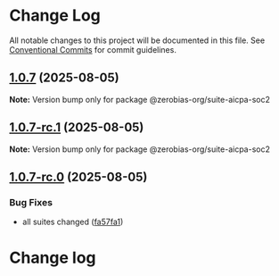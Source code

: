 # Change Log

All notable changes to this project will be documented in this file.
See [Conventional Commits](https://conventionalcommits.org) for commit guidelines.

## [1.0.7](https://github.com/zerobias-org/suite/compare/@zerobias-org/suite-aicpa-soc2@1.0.7-rc.1...@zerobias-org/suite-aicpa-soc2@1.0.7) (2025-08-05)

**Note:** Version bump only for package @zerobias-org/suite-aicpa-soc2





## [1.0.7-rc.1](https://github.com/zerobias-org/suite/compare/@zerobias-org/suite-aicpa-soc2@1.0.7-rc.0...@zerobias-org/suite-aicpa-soc2@1.0.7-rc.1) (2025-08-05)

**Note:** Version bump only for package @zerobias-org/suite-aicpa-soc2





## [1.0.7-rc.0](https://github.com/zerobias-org/suite/compare/@zerobias-org/suite-aicpa-soc2@1.0.6...@zerobias-org/suite-aicpa-soc2@1.0.7-rc.0) (2025-08-05)


### Bug Fixes

* all suites changed ([fa57fa1](https://github.com/zerobias-org/suite/commit/fa57fa1af7628003297df46b2d7740fe95bd2666))





# Change log
